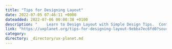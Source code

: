 ```yaml
---
title: "Tips for Designing Layout"
date: 2022-07-05 07:46:11 +0000
dateadded: 2022-07-06 00:00:38 +0100
description: "    Learn to Design Layout with Simple Design Tips.  Continue reading on UX Planet »  "
link: "https://uxplanet.org/tips-for-designing-layout-9ebba7ec6fd0?source=rss----819cc2aaeee0---4"
category:
directory: _directory/ux-planet.md
---
```


